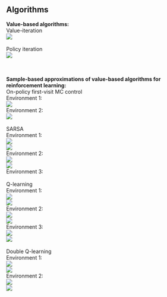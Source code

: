 ## Algorithms
**Value-based algorithms:** <br />
Value-iteration <br />
![](https://github.com/rprasan/Reinforcement-Learning/blob/main/Value-based%20algorithms/Videos%20of%20Results/Value%20Iteration.gif) <br /><br />
Policy iteration <br />
![](https://github.com/rprasan/Reinforcement-Learning/blob/main/Value-based%20algorithms/Videos%20of%20Results/Policy%20Iteration.gif) <br /><br /><br />

**Sample-based approximations of value-based algorithms for reinforcement learning:** <br />
On-policy first-visit MC control <br />
Environment 1: <br />
![](https://github.com/rprasan/Reinforcement-Learning/blob/main/Value-based%20algorithms/Videos%20of%20Results/MC%20Control%20-%201.gif) <br />
Environment 2: <br />
![](https://github.com/rprasan/Reinforcement-Learning/blob/main/Value-based%20algorithms/Videos%20of%20Results/MC%20Control%20-%202.gif) <br /><br />
SARSA <br />
Environment 1: <br />
![](https://github.com/rprasan/Reinforcement-Learning/blob/main/Value-based%20algorithms/Videos%20of%20Results/SARSA%20Control%20-%201.1.gif) <br />
![](https://github.com/rprasan/Reinforcement-Learning/blob/main/Value-based%20algorithms/Videos%20of%20Results/SARSA%20Control%20-%201.2.gif) <br />
Environment 2: <br />
![](https://github.com/rprasan/Reinforcement-Learning/blob/main/Value-based%20algorithms/Videos%20of%20Results/SARSA%20Control%20-%202.1.gif) <br />
![](https://github.com/rprasan/Reinforcement-Learning/blob/main/Value-based%20algorithms/Videos%20of%20Results/SARSA%20Control%20-%202.2.gif) <br />
Environment 3: <br />
![]() <br />
![]() <br /><br />
Q-learning <br />
Environment 1: <br />
![](https://github.com/rprasan/Reinforcement-Learning/blob/main/Value-based%20algorithms/Videos%20of%20Results/Q%20Learning%20-%201.1.gif) <br />
![](https://github.com/rprasan/Reinforcement-Learning/blob/main/Value-based%20algorithms/Videos%20of%20Results/Q%20Learning%20-%201.2.gif) <br />
Environment 2: <br />
![](https://github.com/rprasan/Reinforcement-Learning/blob/main/Value-based%20algorithms/Videos%20of%20Results/Q%20Learning%20-%202.1.gif) <br />
![](https://github.com/rprasan/Reinforcement-Learning/blob/main/Value-based%20algorithms/Videos%20of%20Results/Q%20Learning%20-%202.2.gif) <br />
Environment 3: <br />
![](https://github.com/rprasan/Reinforcement-Learning/blob/main/Value-based%20algorithms/Videos%20of%20Results/Q%20Learning%20-%203.1.gif) <br />
![](https://github.com/rprasan/Reinforcement-Learning/blob/main/Value-based%20algorithms/Videos%20of%20Results/Q%20Learning%20-%203.2.gif) <br /><br />
Double Q-learning <br />
Environment 1: <br />
![](https://github.com/rprasan/Reinforcement-Learning/blob/main/Value-based%20algorithms/Videos%20of%20Results/Double%20Q%20Learning%20-%201.1.gif) <br />
![](https://github.com/rprasan/Reinforcement-Learning/blob/main/Value-based%20algorithms/Videos%20of%20Results/Double%20Q%20Learning%20-%201.2.gif) <br />
Environment 2: <br />
![](https://github.com/rprasan/Reinforcement-Learning/blob/main/Value-based%20algorithms/Videos%20of%20Results/Double%20Q%20Learning%20-%202.1.gif) <br />
![](https://github.com/rprasan/Reinforcement-Learning/blob/main/Value-based%20algorithms/Videos%20of%20Results/Double%20Q%20Learning%20-%202.2.gif) <br /><br />
